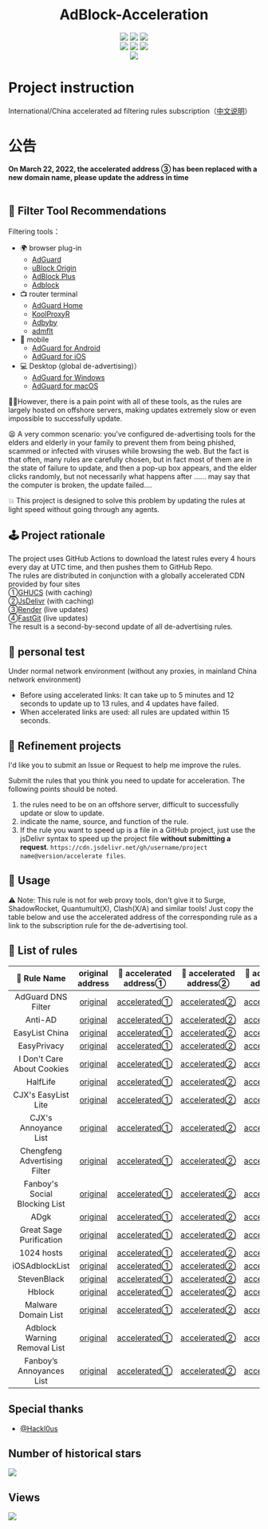 <div align="center">
<h1 align="center">AdBlock-Acceleration</h1>
<img src="https://img.shields.io/github/stars/Silentely/AdBlock-Acceleration?color=yellow">
<img src="https://img.shields.io/github/forks/Silentely/AdBlock-Acceleration?color=orange">
<img src="https://img.shields.io/github/issues/Silentely/AdBlock-Acceleration?color=green">
<br>
<img src="https://img.shields.io/github/license/Silentely/AdBlock-Acceleration?color=ff69b4">
<img src="https://img.shields.io/github/languages/code-size/Silentely/AdBlock-Acceleration?color=blueviolet">
<img src="https://img.shields.io/badge/dynamic/json?label=GitHub%20Followers&query=%24.data.totalSubs&url=https%3A%2F%2Fapi.spencerwoo.com%2Fsubstats%2F%3Fsource%3Dgithub%26queryKey%3DSilentely&labelColor=282c34&color=181717&logo=github&longCache=true "关注数量">
<br>
<img src="https://app.fossa.com/api/projects/git%2Bgithub.com%2FSilentely%2FAdBlock-Acceleration.svg?type=small">
</div>

# Project instruction 

International/China accelerated ad filtering rules subscription（[中文说明](https://github.com/Silentely/AdBlock-Acceleration/blob/main/README_CN.md)）

# 公告 
                                                                                                                
**On March 22, 2022, the accelerated address ③ has been replaced with a new domain name, please update the address in time**    
<br/>

## 🔖 Filter Tool Recommendations

Filtering tools：
* 🌍 browser plug-in
  * [AdGuard](https://adguard.com)
  * [uBlock Origin](https://github.com/gorhill/uBlock)
  * [AdBlock Plus](https://adblockplus.org)
  * [Adblock](https://getadblock.com)
* 📺 router terminal
  * [AdGuard Home](https://adguard.com/zh_cn/adguard-home/overview.html)
  * [KoolProxyR](https://github.com/user1121114685/koolproxyR)
  * [Adbyby](http://www.adbyby.com/)
  * [admflt](http://www.admflt.com)
* 📱 mobile 
  * [AdGuard for Android](https://adguard.com/zh_cn/adguard-android/overview.html)
  * [AdGuard for iOS](https://adguard.com/zh_cn/adguard-ios/overview.html)
* 💻 Desktop (global de-advertising)）
  * [AdGuard for Windows](https://adguard.com/zh_cn/adguard-windows/overview.html)
  * [AdGuard for macOS](https://adguard.com/zh_cn/adguard-mac/overview.html)
  
🙅‍♂️However, there is a pain point with all of these tools, as the rules are largely hosted on offshore servers, making updates extremely slow or even impossible to successfully update.

😫 A very common scenario: you've configured de-advertising tools for the elders and elderly in your family to prevent them from being phished, scammed or infected with viruses while browsing the web. But the fact is that often, many rules are carefully chosen, but in fact most of them are in the state of failure to update, and then a pop-up box appears, and the elder clicks randomly, but not necessarily what happens after ...... may say that the computer is broken, the update failed....

💥 This project is designed to solve this problem by updating the rules at light speed without going through any agents.

## 🕹 Project rationale
The project uses GitHub Actions to download the latest rules every 4 hours every day at UTC time, and then pushes them to GitHub Repo.  
The rules are distributed in conjunction with a globally accelerated CDN provided by four sites  
①[GHUCS](https://raw.githubusercontents.com) (with caching)  
②[JsDelivr](https://www.jsdelivr.com) (with caching)   
③[Render](https://render.com) (live updates)   
④[FastGit](https://raw.fastgit.org) (live updates)  
The result is a second-by-second update of all de-advertising rules.

## 🧪 personal test
Under normal network environment (without any proxies, in mainland China network environment)
* Before using accelerated links: It can take up to 5 minutes and 12 seconds to update up to 13 rules, and 4 updates have failed.
* When accelerated links are used: all rules are updated within 15 seconds.

## 🚛 Refinement projects
I'd like you to submit an Issue or Request to help me improve the rules.

Submit the rules that you think you need to update for acceleration. The following points should be noted.

1. the rules need to be on an offshore server, difficult to successfully update or slow to update.
2. indicate the name, source, and function of the rule.
3. If the rule you want to speed up is a file in a GitHub project, just use the jsDelivr syntax to speed up the project file **without submitting a request**.
`https://cdn.jsdelivr.net/gh/username/project name@version/accelerate files`.

## 🍔 Usage
⚠️ Note: This rule is not for web proxy tools, don't give it to Surge, ShadowRocket, Quantumult(X), Clash(X/A) and similar tools!
Just copy the table below and use the accelerated address of the corresponding rule as a link to the subscription rule for the de-advertising tool.

## 📃 List of rules

|  🥑 Rule Name   |    original address  | 🚀 accelerated address①    | 🚀 accelerated address②    | 🚀 accelerated address③    | 🚀 accelerated address④    |
|  :----:  | :----:  | :----:  | :----:  | :----:  | :----:  |
| AdGuard DNS Filter | [original](https://adguardteam.github.io/AdGuardSDNSFilter/Filters/filter.txt) | [accelerated①](https://raw.githubusercontents.com/Silentely/AdBlock-Acceleration/main/AdGuard_Simplified_Domain_Names_Filter.txt) | [accelerated②](https://cdn.jsdelivr.net/gh/Silentely/AdBlock-Acceleration/AdGuard_Simplified_Domain_Names_Filter.txt) | [accelerated③](https://raw.cosr.eu.org/AdGuard_Simplified_Domain_Names_Filter.txt) | [accelerated④](https://raw.fastgit.org/Silentely/AdBlock-Acceleration/main/AdGuard_Simplified_Domain_Names_Filter.txt) |
| Anti-AD | [original](https://anti-ad.net/easylist.txt) | [accelerated①](https://raw.githubusercontents.com/Silentely/AdBlock-Acceleration/main/Anti_AD_Easylist.txt) | [accelerated②](https://cdn.jsdelivr.net/gh/Silentely/AdBlock-Acceleration/Anti_AD_Easylist.txt) | [accelerated③](https://raw.cosr.eu.org/Anti_AD_Easylist.txt) | [accelerated④](https://raw.fastgit.org/Silentely/AdBlock-Acceleration/main/Anti_AD_Easylist.txt) |
| EasyList China | [original](https://easylist-downloads.adblockplus.org/easylistchina.txt) | [accelerated①](https://raw.githubusercontents.com/Silentely/AdBlock-Acceleration/main/EasyList_China.txt) | [accelerated②](https://cdn.jsdelivr.net/gh/Silentely/AdBlock-Acceleration/EasyList_China.txt) | [accelerated③](https://raw.cosr.eu.org/EasyList_China.txt) | [accelerated④](https://raw.fastgit.org/Silentely/AdBlock-Acceleration/main/EasyList_China.txt) |
| EasyPrivacy | [original](https://easylist-downloads.adblockplus.org/easyprivacy.txt) | [accelerated①](https://raw.githubusercontents.com/Silentely/AdBlock-Acceleration/main/EasyPrivacy.txt) | [accelerated②](https://cdn.jsdelivr.net/gh/Silentely/AdBlock-Acceleration/EasyPrivacy.txt) | [accelerated③](https://raw.cosr.eu.org/EasyPrivacy.txt) | [accelerated④](https://raw.fastgit.org/Silentely/AdBlock-Acceleration/main/EasyPrivacy.txt) |
| I Don't Care About Cookies | [original](https://www.i-dont-care-about-cookies.eu/abp) | [accelerated①](https://raw.githubusercontents.com/Silentely/AdBlock-Acceleration/main/I_dont_care_about_cookies.txt) | [accelerated②](https://cdn.jsdelivr.net/gh/Silentely/AdBlock-Acceleration/I_dont_care_about_cookies.txt) | [accelerated③](https://raw.cosr.eu.org/I_dont_care_about_cookies.txt) | [accelerated④](https://raw.fastgit.org/Silentely/AdBlock-Acceleration/main/I_dont_care_about_cookies.txt) |
| HalfLife | [original](https://raw.githubusercontent.com/o0HalfLife0o/list/main/ad.txt) | [accelerated①](https://raw.githubusercontents.com/Silentely/AdBlock-Acceleration/main/HalfLife.txt) | [accelerated②](https://cdn.jsdelivr.net/gh/Silentely/AdBlock-Acceleration/HalfLife.txt ) | [accelerated③](https://raw.cosr.eu.org/HalfLife.txt ) | [accelerated④](https://raw.fastgit.org/Silentely/AdBlock-Acceleration/main/HalfLife.txt ) |
| CJX's EasyList Lite | [original](https://raw.githubusercontent.com/cjx82630/cjxlist/main/cjxlist.txt) | [accelerated①](https://raw.githubusercontents.com/Silentely/AdBlock-Acceleration/main/CJX's_EasyList_Lite.txt) | [accelerated②](https://cdn.jsdelivr.net/gh/Silentely/AdBlock-Acceleration/CJX's_EasyList_Lite.txt) | [accelerated③](https://raw.cosr.eu.org/CJX's_EasyList_Lite.txt) | [accelerated④](https://raw.fastgit.org/Silentely/AdBlock-Acceleration/main/CJX's_EasyList_Lite.txt) |
| CJX's Annoyance List | [original](https://raw.githubusercontent.com/cjx82630/cjxlist/main/cjx-annoyance.txt) | [accelerated①](https://raw.githubusercontents.com/Silentely/AdBlock-Acceleration/main/CJX's_Annoyance_List.txt) | [accelerated②](https://cdn.jsdelivr.net/gh/Silentely/AdBlock-Acceleration/CJX's_Annoyance_List.txt) | [accelerated③](https://raw.cosr.eu.org/CJX's_Annoyance_List.txt) | [accelerated④](https://raw.fastgit.org/Silentely/AdBlock-Acceleration/main/CJX's_Annoyance_List.txt) |
| Chengfeng Advertising Filter | [original](https://raw.githubusercontent.com/xinggsf/Adblock-Plus-Rule/master/rule.txt) | [accelerated①](https://raw.githubusercontents.com/Silentely/AdBlock-Acceleration/main/Xinggsf_rule.txt) | [accelerated②](https://cdn.jsdelivr.net/gh/Silentely/AdBlock-Acceleration/Xinggsf_rule.txt) | [accelerated③](https://raw.cosr.eu.org/Xinggsf_rule.txt) | [accelerated④](https://raw.fastgit.org/Silentely/AdBlock-Acceleration/main/Xinggsf_rule.txt) |
| Fanboy's Social Blocking List | [original](https://easylist-downloads.adblockplus.org/fanboy-social.txt) | [accelerated①](https://raw.githubusercontents.com/Silentely/AdBlock-Acceleration/main/Fanboy-social.txt) | [accelerated②](https://cdn.jsdelivr.net/gh/Silentely/AdBlock-Acceleration/Fanboy-social.txt) | [accelerated③](https://raw.cosr.eu.org/Fanboy-social.txt) | [accelerated④](https://raw.fastgit.org/Silentely/AdBlock-Acceleration/main/Fanboy-social.txt) |
| ADgk | [original](https://banbendalao.coding.net/p/adgk/d/ADgk/git/raw/main/ADgk.txt) | [accelerated①](https://raw.githubusercontents.com/Silentely/AdBlock-Acceleration/main/ADgk.txt) | [accelerated②](https://cdn.jsdelivr.net/gh/Silentely/AdBlock-Acceleration/ADgk.txt) | [accelerated③](https://raw.cosr.eu.org/ADgk.txt) | [accelerated④](https://raw.fastgit.org/Silentely/AdBlock-Acceleration/main/ADgk.txt) |
| Great Sage Purification | [original](https://raw.githubusercontent.com/jdlingyu/ad-wars/main/hosts) | [accelerated①](https://raw.githubusercontents.com/Silentely/AdBlock-Acceleration/main/ds_hosts.txt) | [accelerated②](https://cdn.jsdelivr.net/gh/Silentely/AdBlock-Acceleration/ds_hosts.txt) | [accelerated③](https://raw.cosr.eu.org/ds_hosts.txt) | [accelerated④](https://raw.fastgit.org/Silentely/AdBlock-Acceleration/main/ds_hosts.txt) |
| 1024 hosts | [original](https://raw.githubusercontent.com/Goooler/1024_hosts/main/hosts) | [accelerated①](https://raw.githubusercontents.com/Silentely/AdBlock-Acceleration/main/1024_hosts.txt) | [accelerated②](https://cdn.jsdelivr.net/gh/Silentely/AdBlock-Acceleration/1024_hosts.txt) | [accelerated③](https://raw.cosr.eu.org/1024_hosts.txt) | [accelerated④](https://raw.fastgit.org/Silentely/AdBlock-Acceleration/main/1024_hosts.txt) |
| iOSAdblockList | [original](https://raw.githubusercontent.com/BlackJack8/iOSAdblockList/main/Hosts.txt) | [accelerated①](https://raw.githubusercontents.com/Silentely/AdBlock-Acceleration/main/iPv4_hosts.txt) | [accelerated②](https://cdn.jsdelivr.net/gh/Silentely/AdBlock-Acceleration/iPv4_hosts.txt) | [accelerated③](https://raw.cosr.eu.org/iPv4_hosts.txt) | [accelerated④](https://raw.fastgit.org/Silentely/AdBlock-Acceleration/main/iPv4_hosts.txt) |
| StevenBlack | [original](https://raw.githubusercontent.com/StevenBlack/hosts/main/hosts) | [accelerated①](https://raw.githubusercontents.com/Silentely/AdBlock-Acceleration/main/Steven_hosts) | [accelerated②](https://cdn.jsdelivr.net/gh/Silentely/AdBlock-Acceleration/Steven_hosts) | [accelerated③](https://raw.cosr.eu.org/Steven_hosts) | [accelerated④](https://raw.fastgit.org/Silentely/AdBlock-Acceleration/main/Steven_hosts) |
| Hblock | [original](https://hblock.molinero.dev/hosts) | [accelerated①](https://raw.githubusercontents.com/Silentely/AdBlock-Acceleration/main/Hblock_hosts) | [accelerated②](https://cdn.jsdelivr.net/gh/Silentely/AdBlock-Acceleration/Hblock_hosts) | [accelerated③](https://raw.cosr.eu.org/Hblock_hosts) | [accelerated④](https://raw.fastgit.org/Silentely/AdBlock-Acceleration/main/Hblock_hosts) | [accelerated④](https://raw.fastgit.org/Silentely/AdBlock-Acceleration/main/Hblock_hosts) |
| Malware Domain List | [original](https://www.malwaredomainlist.com/hostslist/hosts.txt) | [accelerated①](https://raw.githubusercontents.com/Silentely/AdBlock-Acceleration/main/Malware_host.txt) | [accelerated②](https://cdn.jsdelivr.net/gh/Silentely/AdBlock-Acceleration/Malware_host.txt) | [accelerated③](https://raw.cosr.eu.org/Malware_host.txt) | [accelerated④](https://raw.fastgit.org/Silentely/AdBlock-Acceleration/main/Malware_host.txt) |
| Adblock Warning Removal List | [original](https://easylist-downloads.adblockplus.org/antiadblockfilters.txt) | [accelerated①](https://raw.githubusercontents.com/Silentely/AdBlock-Acceleration/main/antiadblockfilters.txt) | [accelerated②](https://cdn.jsdelivr.net/gh/Silentely/AdBlock-Acceleration/antiadblockfilters.txt) | [accelerated③](https://raw.cosr.eu.org/antiadblockfilters.txt) | [accelerated④](https://raw.fastgit.org/Silentely/AdBlock-Acceleration/main/antiadblockfilters.txt) |
| Fanboy’s Annoyances List | [original](https://easylist-downloads.adblockplus.org/fanboy-annoyance.txt) | [accelerated①](https://raw.githubusercontents.com/Silentely/AdBlock-Acceleration/main/fanboy-annoyance.txt) | [accelerated②](https://cdn.jsdelivr.net/gh/Silentely/AdBlock-Acceleration/fanboy-annoyance.txt) | [accelerated③](https://raw.cosr.eu.org/fanboy-annoyance.txt) | [accelerated④](https://raw.fastgit.org/Silentely/AdBlock-Acceleration/main/fanboy-annoyance.txt) |


##    Special thanks

* [@Hackl0us](https://github.com/Hackl0us)


## Number of historical stars
![](https://starchart.cc/Silentely/AdBlock-Acceleration.svg)

## Views
![](http://profile-counter.glitch.me/Silentely/count.svg)



